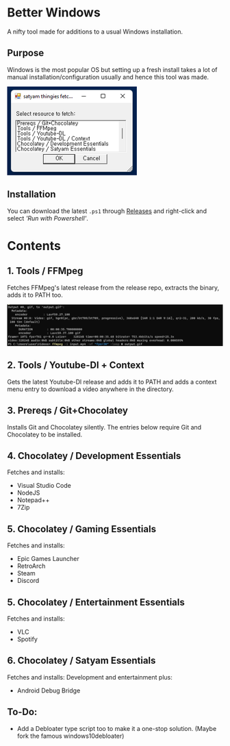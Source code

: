 # Better Windows
A nifty tool made for additions to a usual Windows installation. 

## Purpose
Windows is the most popular OS but setting up a fresh install takes a lot of manual installation/configuration usually and hence this tool was made.
<br>

!["How the application looks"](https://github.com/sudotman/sudotman/blob/main/demos/BetterWindows/overall.png)

## Installation
You can download the latest ```.ps1``` through [Releases](https://github.com/sudotman/BetterWindows/releases/) and right-click and select *'Run with Powershell'*.

# Contents

## 1. Tools / FFMpeg
Fetches FFMpeg's latest release from the release repo, extracts the binary, adds it to PATH too.

!["ffmpeg"](https://github.com/sudotman/sudotman/blob/main/demos/BetterWindows/ffmpeg.png)

## 2. Tools / Youtube-Dl + Context
Gets the latest Youtube-Dl release and adds it to PATH and adds a context menu entry to download a video anywhere in the directory.

## 3. Prereqs / Git+Chocolatey
Installs Git and Chocolatey silently. The entries below require Git and Chocolatey to be installed.

## 4. Chocolatey / Development Essentials
Fetches and installs:
- Visual Studio Code
- NodeJS
- Notepad++
- 7Zip


## 5. Chocolatey / Gaming Essentials
Fetches and installs:
- Epic Games Launcher
- RetroArch
- Steam
- Discord

## 5. Chocolatey / Entertainment Essentials
Fetches and installs:
- VLC
- Spotify

## 6. Chocolatey / Satyam Essentials
Fetches and installs:
Development and entertainment plus:
- Android Debug Bridge




## To-Do:
- Add a Debloater type script too to make it a one-stop solution. (Maybe fork the famous windows10debloater)
